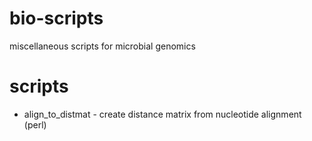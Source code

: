 # bio-scripts
miscellaneous scripts for microbial genomics

# scripts 
 - align_to_distmat - create distance matrix from nucleotide alignment (perl)
